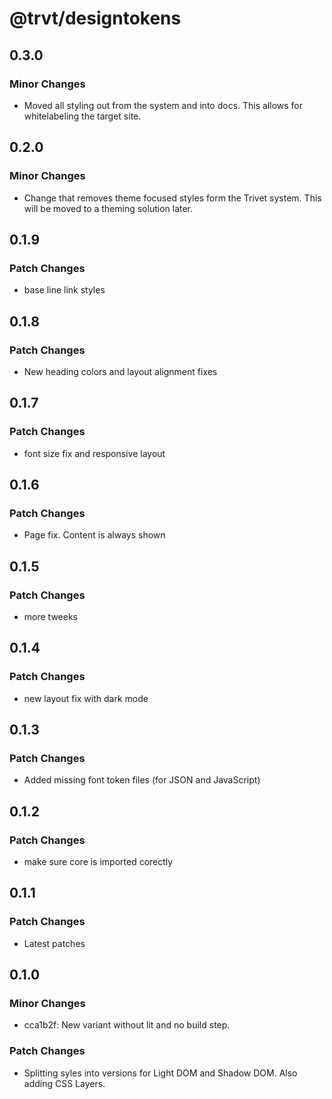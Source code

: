 # @trvt/designtokens

## 0.3.0

### Minor Changes

-   Moved all styling out from the system and into docs. This allows for whitelabeling the target site.

## 0.2.0

### Minor Changes

-   Change that removes theme focused styles form the Trivet system. This will be moved to a theming solution later.

## 0.1.9

### Patch Changes

-   base line link styles

## 0.1.8

### Patch Changes

-   New heading colors and layout alignment fixes

## 0.1.7

### Patch Changes

-   font size fix and responsive layout

## 0.1.6

### Patch Changes

-   Page fix. Content is always shown

## 0.1.5

### Patch Changes

-   more tweeks

## 0.1.4

### Patch Changes

-   new layout fix with dark mode

## 0.1.3

### Patch Changes

-   Added missing font token files (for JSON and JavaScript)

## 0.1.2

### Patch Changes

-   make sure core is imported corectly

## 0.1.1

### Patch Changes

-   Latest patches

## 0.1.0

### Minor Changes

-   cca1b2f: New variant without lit and no build step.

### Patch Changes

-   Splitting syles into versions for Light DOM and Shadow DOM. Also adding CSS Layers.
